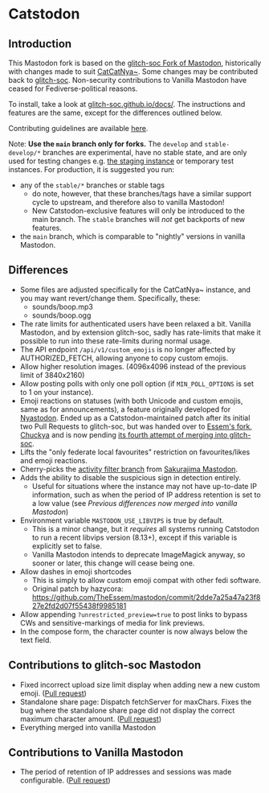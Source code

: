 # Catstodon

## Introduction

This Mastodon fork is based on the [glitch-soc Fork of Mastodon](https://github.com/glitch-soc/mastodon), historically
with changes made to suit [CatCatNya~](https://catcatnya.com).
Some changes may be contributed back to [glitch-soc](https://github.com/glitch-soc/mastodon). Non-security contributions
to Vanilla Mastodon have ceased for Fediverse-political reasons.

To install, take a look at [glitch-soc.github.io/docs/](https://glitch-soc.github.io/docs/). The instructions and
features are the same, except for the differences outlined below.

Contributing guidelines are available [here](CONTRIBUTING.md).

Note: **Use the `main` branch only for forks.** The `develop` and `stable-develop/*` branches are experimental, have no
stable state, and are only used for testing changes e.g. [the staging instance](https://cts.kescher.at) or temporary
test instances.
For production, it is suggested you run:

- any of the `stable/*` branches or stable tags
  - do note, however, that these branches/tags have a similar support cycle to upstream, and therefore also to vanilla
    Mastodon!
  - New Catstodon-exclusive features will only be introduced to the main branch. The `stable` branches will _not_ get
    backports of new features.
- the `main` branch, which is comparable to "nightly" versions in vanilla Mastodon.

## Differences

- Some files are adjusted specifically for the CatCatNya~ instance, and you may want revert/change them. Specifically,
  these:
  - sounds/boop.mp3
  - sounds/boop.ogg
- The rate limits for authenticated users have been relaxed a bit. Vanilla Mastodon, and by extension glitch-soc, sadly
  has rate-limits that make it possible to run into these rate-limits during normal usage.
- The API endpoint `/api/v1/custom_emojis` is no longer affected by AUTHORIZED_FETCH, allowing anyone to copy custom
  emojis.
- Allow higher resolution images. (4096x4096 instead of the previous limit of 3840x2160)
- Allow posting polls with only one poll option (if `MIN_POLL_OPTIONS` is set to 1 on your instance).
- Emoji reactions on statuses (with both Unicode and custom emojis, same as for announcements), a feature originally
  developed for [Nyastodon](https://git.bsd.gay/fef/nyastodon).
  Ended up as a Catstodon-maintained patch after its initial two Pull Requests to glitch-soc, but was handed over
  to [Essem's fork, Chuckya](https://github.com/TheEssem/mastodon) and is now
  pending [its fourth attempt of merging into glitch-soc](https://github.com/glitch-soc/mastodon/pull/2462).
- Lifts the "only federate local favourites" restriction on favourites/likes and emoji reactions.
- Cherry-picks the
  [activity filter branch](https://github.com/chikorita157/mastodon-sakura/tree/newmain-tmp3-noellabo-filtering)
  from [Sakurajima Mastodon](https://github.com/chikorita157/mastodon-sakura).
- Adds the ability to disable the suspicious sign in detection entirely.
  - Useful for situations where the instance may not have up-to-date IP information, such as when the period of IP
    address retention is set to a low value (see _Previous differences now merged into vanilla Mastodon_)
- Environment variable `MASTODON_USE_LIBVIPS` is true by default.
  - This is a minor change, but it _requires_ all systems running Catstodon to run a recent libvips version (8.13+),
    except if this variable is explicitly set to false.
  - Vanilla Mastodon intends to deprecate ImageMagick anyway, so sooner or later, this change will cease being one.
- Allow dashes in emoji shortcodes
  - This is simply to allow custom emoji compat with other fedi software.
  - Original patch by hazycora: https://github.com/TheEssem/mastodon/commit/2dde7a25a47a23f827e2fd2d07f55438f9985181
- Allow appending `?unrestricted_preview=true` to post links to bypass CWs and sensitive-markings of media for link
  previews.
- In the compose form, the character counter is now always below the text field.

## Contributions to glitch-soc Mastodon

- Fixed incorrect upload size limit display when adding new a new custom
  emoji. ([Pull request](https://github.com/glitch-soc/mastodon/pull/1763))
- Standalone share page: Dispatch fetchServer for maxChars. Fixes the bug where the standalone share page did not
  display the correct maximum character amount. ([Pull request](https://github.com/glitch-soc/mastodon/pull/2929))
- Everything merged into vanilla Mastodon

## Contributions to Vanilla Mastodon

- The period of retention of IP addresses and sessions was made
  configurable. ([Pull request](https://github.com/mastodon/mastodon/pull/18757))
